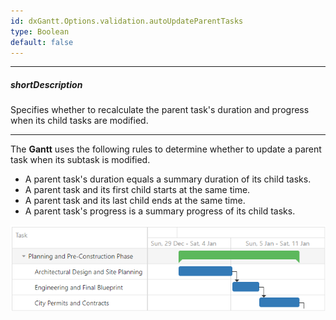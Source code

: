 ```yaml
---
id: dxGantt.Options.validation.autoUpdateParentTasks
type: Boolean
default: false
---
```

---
##### shortDescription
Specifies whether to recalculate the parent task's duration and progress when its child tasks are modified.

---

The **Gantt** uses the following rules to determine whether to update a parent task when its subtask is modified.

- A parent task's duration equals a summary duration of its child tasks.
- A parent task and its first child starts at the same time.
- A parent task and its last child ends at the same time.
- A parent task's progress is a summary progress of its child tasks.

![DevExtreme Gantt - Parent and Child Tasks Validation](/images/Gantt/parent-tasks-validation.png) 